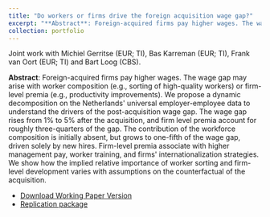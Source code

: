 ```yaml
---
title: "Do workers or firms drive the foreign acquisition wage gap?"
excerpt: "**Abstract**: Foreign-acquired firms pay higher wages. The wage gap may arise with worker composition (e.g., sorting of high-quality workers) or firm-level premia (e.g., productivity improvements). We propose a dynamic decomposition on the Netherlands' universal employer-employee data to understand the drivers of the post-acquisition wage gap. The wage gap rises from 1% to 5% after the acquisition, and firm level premia account for roughly three-quarters of the gap. The contribution of the workforce composition is initially absent, but grows to one-fifth of the wage gap, driven solely by new hires. Firm-level premia associate with higher management pay, worker training, and firms' internationalization strategies. We show how the implied relative importance of worker sorting and firm-level development varies with assumptions on the counterfactual of the acquisition."
collection: portfolio
---
```


Joint work with Michiel Gerritse (EUR; TI), Bas Karreman (EUR; TI), Frank van Oort (EUR; TI) and Bart Loog (CBS).

**Abstract**: Foreign-acquired firms pay higher wages. The wage gap may arise with worker composition (e.g., sorting of high-quality workers) or firm-level premia (e.g., productivity improvements). We propose a dynamic decomposition on the Netherlands' universal employer-employee data to understand the drivers of the post-acquisition wage gap. The wage gap rises from 1% to 5% after the acquisition, and firm level premia account for roughly three-quarters of the gap. The contribution of the workforce composition is initially absent, but grows to one-fifth of the wage gap, driven solely by new hires. Firm-level premia associate with higher management pay, worker training, and firms' internationalization strategies. We show how the implied relative importance of worker sorting and firm-level development varies with assumptions on the counterfactual of the acquisition.

- [Download Working Paper Version](/files/Paper_Acquisition_Wage_Gap.pdf)
- [Replication package]()
